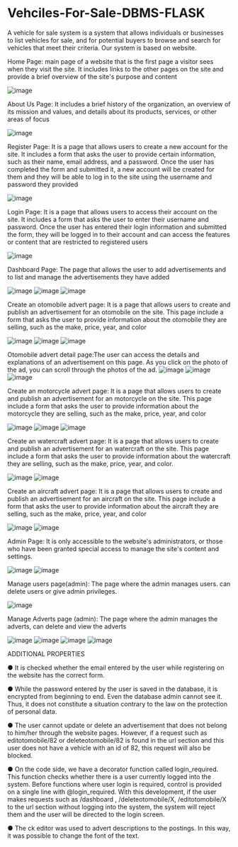 # Vehciles-For-Sale-DBMS-FLASK
A vehicle for sale system is a system that allows individuals or businesses to list vehicles for sale, and for potential buyers to browse and search for vehicles that meet their criteria.  Our system is based on website.


Home Page: main page of a website that is the first page a visitor sees when they visit the site. It includes links to the other pages on the site and provide a brief overview of the site's purpose and content


![image](https://github.com/aliSiyar/Vehciles-For-Sale-DBMS-FLASK/assets/95187142/53a9e06b-58ec-4d3e-bc07-b9b41efeab61)



About Us Page: It  includes a brief history of the organization, an overview of its mission and values, and details about its products, services, or other areas of focus

![image](https://user-images.githubusercontent.com/95187142/230668771-cb4d17a3-e4e3-4e12-aedc-788f79d7e700.png)


Register Page: It is a page that allows users to create a new account for the site. It includes a form that asks the user to provide certain information, such as their name, email address, and a password. Once the user has completed the form and submitted it, a new account will be created for them and they will be able to log in to the site using the username and password they provided

![image](https://user-images.githubusercontent.com/95187142/230668880-890f819c-d09c-4834-be9e-dc1eeaeff4a3.png)


Login Page: It is a page that allows users to access their account on the site. It includes a form that asks the user to enter their username and password. Once the user has entered their login information and submitted the form, they will be logged in to their account and can access the features or content that are restricted to registered users



![image](https://user-images.githubusercontent.com/95187142/230668931-9c45f9e9-a2a7-454d-8ddd-86545ad5ad43.png)


Dashboard Page: The page that allows the user to add advertisements and to list and manage the advertisements they have added

![image](https://user-images.githubusercontent.com/95187142/230668979-9b8f4e1d-7090-437f-abf0-67d31d08c16b.png)
![image](https://user-images.githubusercontent.com/95187142/230669012-1b130337-5f80-4583-8b74-97ff13349fe6.png)
![image](https://user-images.githubusercontent.com/95187142/230669042-3b525278-6e27-4eb7-985f-f13f1d793bdb.png)


Create an otomobile advert page: It is a page that allows users to create and publish an advertisement for an otomobile on the site. This page include a form that asks the user to provide information about the otomobile they are selling, such as the make, price, year, and color

![image](https://user-images.githubusercontent.com/95187142/230669300-e5743a2b-9eca-4a9d-a0a8-db509d7855b2.png)
![image](https://user-images.githubusercontent.com/95187142/230669309-baa92833-f97f-40cf-9584-593a060728e8.png)
![image](https://user-images.githubusercontent.com/95187142/230669322-0553ba8e-dcd0-40a6-805b-135717646036.png)

Otomobile advert detail page:The user can access the details and explanations of an advertisement on this page. As you click on the photo of the ad, you can scroll through the photos of the ad.
![image](https://github.com/aliSiyar/Vehciles-For-Sale-DBMS-FLASK/assets/95187142/afdcdcf3-29e7-457e-9bd4-e3ab098b20be)
![image](https://github.com/aliSiyar/Vehciles-For-Sale-DBMS-FLASK/assets/95187142/04ee1182-3909-437c-a3bf-3a53ad6a15db)
![image](https://github.com/aliSiyar/Vehciles-For-Sale-DBMS-FLASK/assets/95187142/eb230574-a77c-437e-b501-c30b8eb128e7)

Create an motorcycle advert page: It is a page that allows users to create and publish an advertisement for an motorcycle on the site. This page include a form that asks the user to provide information about the motorcycle they are selling, such as the make, price, year, and color

![image](https://user-images.githubusercontent.com/95187142/230669389-cc7e18d2-01a9-4b55-a1d4-4b82b276f33a.png)
![image](https://user-images.githubusercontent.com/95187142/230669397-48b8b917-86b7-46f3-8287-f61e2fdb01e4.png)
![image](https://user-images.githubusercontent.com/95187142/230669407-a1206591-0463-4d72-9934-f8447646d0de.png)


Create an watercraft advert page: It is a page that allows users to create and publish an advertisement for an watercraft on the site. This page include a form that asks the user to provide information about the watercraft they are selling, such as the make, price, year, and color.

![image](https://user-images.githubusercontent.com/95187142/230669525-357b4e8c-cb68-4ec5-b89b-476fc9133474.png)
![image](https://user-images.githubusercontent.com/95187142/230669540-bcf1540c-c6eb-410d-8340-49d19e81f4c7.png)

Create an aircraft advert page: It is a page that allows users to create and publish an advertisement for an aircraft on the site. This page include a form that asks the user to provide information about the aircraft they are selling, such as the make, price, year, and color


![image](https://user-images.githubusercontent.com/95187142/230669633-1c5dcf13-4675-499c-ab3b-30c4d4cccb75.png)
![image](https://user-images.githubusercontent.com/95187142/230669682-778f2fa6-801a-4ce3-886f-055c6aba69b5.png)

Admin Page: It is only accessible to the website's administrators, or those who have been granted special access to manage the site's content and settings.

![image](https://user-images.githubusercontent.com/95187142/230669874-3a66980e-0f08-4861-87f2-5630b71228e0.png)
![image](https://user-images.githubusercontent.com/95187142/230669927-f56af93b-9f66-40b7-8b13-80504eb0892f.png)

Manage users page(admin): The page where the admin manages users. can delete users or give admin privileges.

![image](https://user-images.githubusercontent.com/95187142/230670174-7936514c-6a44-4fd8-ac1f-9d40df3c2aab.png)


Manage Adverts page (admin): The page where the admin manages the adverts, can delete and view the adverts

![image](https://user-images.githubusercontent.com/95187142/230670399-f38aa69e-6bbb-4fdb-b686-f3ba063d18e8.png)
![image](https://user-images.githubusercontent.com/95187142/230670471-26ce974a-a067-4b08-b69f-8ef6b5c598f6.png)
![image](https://user-images.githubusercontent.com/95187142/230670515-186bf312-59bb-4e17-bd9f-023c3ea139c8.png)
![image](https://user-images.githubusercontent.com/95187142/230670546-3ce4af20-9651-4a71-a79c-0f9c9807832f.png)

ADDITIONAL PROPERTIES

● It is checked whether the email entered by the user while registering on the website has the correct form.

● While the password entered by the user is saved in the database, it is encrypted from beginning to end. Even the database admin cannot see it. Thus, it does not constitute a situation contrary to the law on the protection of personal data.

● The user cannot update or delete an advertisement that does not belong to him/her through the website pages. However, if a request such as editotomobile/82 or deleteotomobile/82 is found in the url section and this user does not have a vehicle with an id of 82, this request will also be blocked.

● On the code side, we have a decorator function called login_required. This function checks whether there is a user currently logged into the system. Before functions where user login  is required, control is provided on a single line with @login_required. With this development, if the user makes requests such as /dashboard , /deleteotomobile/X, /editotomobile/X to the url section without logging into the system, the system will reject them and the user will be directed to the login screen.

● The ck editor was used to advert descriptions to the postings. In this way, it was possible to change the font of the text.





